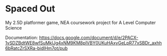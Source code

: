# Spaced Out
My 2.5D platformer game, NEA coursework project for A Level Computer Science

Documentation: https://docs.google.com/document/d/e/2PACX-1vSDZBdtWE8wfSuMklJg4xNM9KM8pIVBY0UKuHAxyGeLpR77xSBDr_axhh6bRatcZrSXRa-bidlHm7ot/pub
